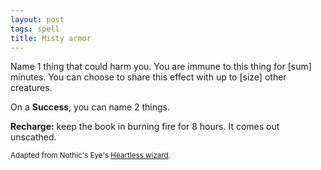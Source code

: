 ```yaml
---
layout: post
tags: spell
title: Misty armor
---
```

Name 1 thing that could harm you. You are immune to this thing for [sum] minutes. You can choose to share this effect with up to [size] other creatures.

On a <b>Success</b>, you can name 2 things.

<b>Recharge:</b> keep the book in burning fire for 8 hours. It comes out unscathed.

<small>Adapted from Nothic's Eye's [Heartless wizard](https://nothicseye.blogspot.com/2022/12/heartless-class-wizard-of-outshire.html?m=0).</small>
